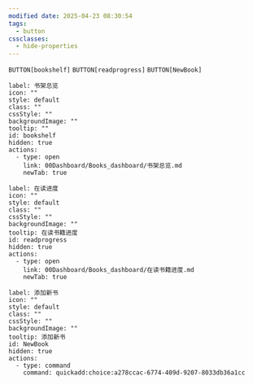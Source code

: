 ```yaml
---
modified date: 2025-04-23 08:30:54
tags:
  - button
cssclasses:
  - hide-properties
---
```

`BUTTON[bookshelf]` `BUTTON[readprogress]` `BUTTON[NewBook]`


```meta-bind-button
label: 书架总览
icon: ""
style: default
class: ""
cssStyle: ""
backgroundImage: ""
tooltip: ""
id: bookshelf
hidden: true
actions:
  - type: open
    link: 00Dashboard/Books_dashboard/书架总览.md
    newTab: true
```

```meta-bind-button
label: 在读进度
icon: ""
style: default
class: ""
cssStyle: ""
backgroundImage: ""
tooltip: 在读书籍进度
id: readprogress
hidden: true
actions:
  - type: open
    link: 00Dashboard/Books_dashboard/在读书籍进度.md
    newTab: true

```

```meta-bind-button
label: 添加新书
icon: ""
style: default
class: ""
cssStyle: ""
backgroundImage: ""
tooltip: 添加新书
id: NewBook
hidden: true
actions:
  - type: command
    command: quickadd:choice:a278ccac-6774-409d-9207-8033db36a1cc

```